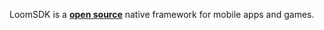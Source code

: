 LoomSDK is a [**open source**](https://github.com/LoomSDK/LoomSDK) native framework for mobile apps and games.
